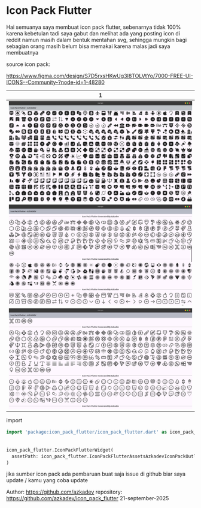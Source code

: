 # Icon Pack Flutter

Hai semuanya saya membuat icon pack flutter, sebenarnya tidak 100% karena kebetulan tadi saya gabut dan melihat ada yang posting icon di reddit namun masih dalam bentuk mentahan svg, sehingga mungkin bagi sebagian orang masih belum bisa memakai karena malas jadi saya membuatnya

source icon pack:

https://www.figma.com/design/S7D5rxsHKwUg3I8TOLVtYo/7000-FREE-UI-ICONS--Community-?node-id=1-48280


| 1                        |
|--------------------------|
| ![](./screenshots/1.png) |
| ![](./screenshots/2.png) |
| ![](./screenshots/3.png) |


import

```dart
import 'package:icon_pack_flutter/icon_pack_flutter.dart' as icon_pack_flutter;
```


```dart

icon_pack_flutter.IconPackFlutterWidget(
  assetPath: icon_pack_flutter.IconPackFlutterAssetsAzkadevIconPackOutline.outlineAdditem.assetPath,
)
```


jika sumber icon pack ada pembaruan buat saja issue di github biar saya update / kamu yang coba update


Author: https://github.com/azkadev
repository: https://github.com/azkadev/icon_pack_flutter
21-september-2025
